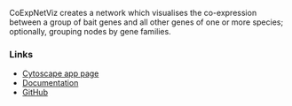 CoExpNetViz creates a network which visualises the co-expression between a
group of bait genes and all other genes of one or more species; optionally,
grouping nodes by gene families.

### Links
- [Cytoscape app page](https://apps.cytoscape.org/apps/coexpnetviz)
- [Documentation](https://github.com/CoExpNetViz/CoExpNetViz/wiki)
- [GitHub](https://github.com/CoExpNetViz/CoExpNetViz)
